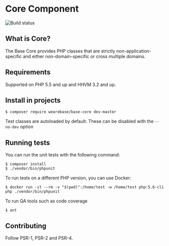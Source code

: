 Core Component
==============

![Build status](https://travis-ci.org/wearebase/base-core.svg?branch=master)

What is Core?
-------------

The Base Core provides PHP classes that are strictly non-application-specific and either non-domain-specific or cross multiple domains.

Requirements
------------

Supported on PHP 5.5 and up and HHVM 3.2 and up.

Install in projects
-------------------

    $ composer require wearebase/base-core dev-master

Test classes are autoloaded by default. These can be disabled with the `--no-dev` option


Running tests
-------------

You can run the unit tests with the following command:

    $ composer install
    $ ./vendor/bin/phpunit

To run tests on a different PHP version, you can use Docker:

    $ docker run -it --rm -v "$(pwd)":/home/test -w /home/test php:5.6-cli php ./vendor/bin/phpunit

To run QA tools such as code coverage

    $ ant


Contributing
------------

Follow PSR-1, PSR-2 and PSR-4.
